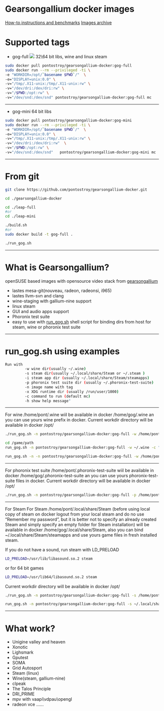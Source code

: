 # Gearsongallium docker images
[How-to,instructions and benchmarks](http://www.gearsongallium.com/?p=2708)
[Images archive](http://www.gearsongallium.com/?p=2864)
# Supported tags

- gog-full 
[![](https://badge.imagelayers.io/pontostroy/gearsongallium-docker:latest.svg)](https://imagelayers.io/?images=pontostroy/gearsongallium-docker:gog-full 'Get your own badge on imagelayers.io')
32\64 bit libs, wine and linux steam
```sh
sudo docker pull pontostroy/gearsongallium-docker:gog-full
sudo docker run --rm --privileged -ti \
-e "WORKDIR=/opt/`basename $PWD`/"  \
-e="DISPLAY=unix:0.0" \
-v="/tmp/.X11-unix:/tmp/.X11-unix:rw" \
-v="/dev/dri:/dev/dri:rw" \
-v="/$PWD:/opt:rw" \
-v="/dev/snd:/dev/snd" pontostroy/gearsongallium-docker:gog-full mc
```
---
- gog-mini
64 bit libs
```sh
sudo docker pull pontostroy/gearsongallium-docker:gog-mini
sudo docker run --rm --privileged -ti \
-e "WORKDIR=/opt/`basename $PWD`/"  \
-e="DISPLAY=unix:0.0" \
-v="/tmp/.X11-unix:/tmp/.X11-unix:rw" \
-v="/dev/dri:/dev/dri:rw"  \
-v="/$PWD:/opt:rw" \
-v="/dev/snd:/dev/snd"   pontostroy/gearsongallium-docker:gog-mini mc
```
---
# From git
```sh
git clone https://github.com/pontostroy/gearsongallium-docker.git

cd ./gearsongallium-docker

cd ./leap-full
#or
cd ./leap-mini

./build.sh
#or
sudo docker build -t gog-full .

./run_gog.sh

```
---
# What is Gearsongallium?
openSUSE based images with opensource video stack from [gearsongallium](http://gearsongallium.com)
  - lastes mesa-git(nouveau, radeon, radeonsi, i965)
  - lastes llvm-svn and clang
  - wine-staging with gallium-nine support
  - linux steam
  - GUI and audio apps support
  - Phoronix test suite
  - easy to use with [run_gog.sh](https://github.com/pontostroy/gearsongallium-docker/blob/master/leap-full/run_gog.sh) shell script for binding dirs from host for steam, wine or phoronix test suite
---
# run_gog.sh using examples
```sh
Run with
         -w wine dir(usually ~/.wine)
         -s steam dir(usually ~/.local/share/Steam or ~/.steam )
         -i steam app dir (usually ~/.local/share/Steam/steamapps)
         -p phoronix test suite dir (usually ~/.phoronix-test-suite)
         -n image name with tag
         -x XDG runtime dir (usually /run/user/1000)
         -c command to run (default mc)
         -h show help message"
```
---
For wine
/home/pont/.wine wiil be available in docker /home/gog/.wine an you can use yours wine prefix in docker.
Current workdir directory will be available in docker /opt/
```sh
./run_gog.sh -n pontostroy/gearsongallium-docker:gog-full -w /home/pont/.wine
```
```sh
cd /game/path
run_gog.sh -n pontostroy/gearsongallium-docker:gog-full -w ~/.wine -c "pwd /opt && wine ./speed.exe"
```

```sh
run_gog.sh -n -n pontostroy/gearsongallium-docker:gog-full -w /home/pont/.wine/  -c "env GALLIUM_HUD=fps wine /opt/Steam.exe"
```
---
For phoronix test suite
/home/pont/.phoronix-test-suite wiil be available in docker /home/gog/.phoronix-test-suite an you can use yours phoronix-test-suite files in docker.
Current workdir directory will be available in docker /opt/
```sh
./run_gog.sh -n pontostroy/gearsongallium-docker:gog-full -p /home/pont/.phoronix-test-suite
```
---
For Steam
For Steam
/home/pont/.local/share/Steam (before using local copy of steam on docker logout from your local steam and do no use “Remember my password”, but it is better not to specify an already created Steam and simply specify an empty folder for Steam installation) will be available in docker /home/gog/.local/share/Steam, also you can bind ~/.local/share/Steam/steamapps  and  use yours game files in fresh installed steam.

If you do not have a sound, run steam with LD_PRELOAD
```sh
LD_PRELOAD=/usr/lib/libasound.so.2 steam
```
or for 64 bit games
```sh
LD_PRELOAD=/usr/lib64/libasound.so.2 steam
```

Current workdir directory will be available in docker /opt/

```sh
./run_gog.sh -n pontostroy/gearsongallium-docker:gog-full -s /home/pont/.local/share/Steam -i /home/pont/.local/share/Steam/steamapps

run_gog.sh -n pontostroy/gearsongallium-docker:gog-full -s ~/.local/share/Steam -c "env LD_PRELOAD=/usr/lib/libasound.so.2 steam"

```
---
# What work?
- Unigine valley and heaven
- Xonotic
- Lighsmark
- Gputest
- SOMA
- Grid Autosport
- Steam (linux)
- Wine(steam, gallium-nine)
- clpeak
- The Talos Principle
- DRI_PRIME
- mpv with vaapi\vdpau\opengl
- radeon vce
......
